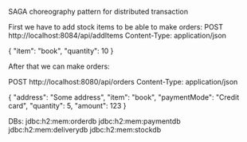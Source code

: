 SAGA choreography pattern for distributed transaction

First we have to add stock items to be able to make orders:
POST http://localhost:8084/api/addItems
Content-Type: application/json

{
"item": "book",
"quantity": 10
}

After that we can make orders: 

POST http://localhost:8080/api/orders
Content-Type: application/json

{
"address": "Some address",
"item": "book",
"paymentMode": "Credit card",
"quantity": 5,
"amount": 123
}

DBs:
jdbc:h2:mem:orderdb
jdbc:h2:mem:paymentdb
jdbc:h2:mem:deliverydb
jdbc:h2:mem:stockdb